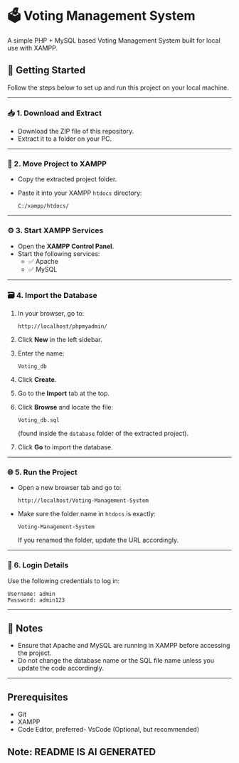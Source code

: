 # 🗳️ Voting Management System

A simple PHP + MySQL based Voting Management System built for local use with XAMPP.

## 🚀 Getting Started

Follow the steps below to set up and run this project on your local machine.

---

### 📥 1. Download and Extract

- Download the ZIP file of this repository.
- Extract it to a folder on your PC.

---

### 📁 2. Move Project to XAMPP

- Copy the extracted project folder.
- Paste it into your XAMPP `htdocs` directory:

  ```
  C:/xampp/htdocs/
  ```

---

### ⚙️ 3. Start XAMPP Services

- Open the **XAMPP Control Panel**.
- Start the following services:
  - ✅ Apache
  - ✅ MySQL

---

### 🗃️ 4. Import the Database

1. In your browser, go to:

   ```
   http://localhost/phpmyadmin/
   ```

2. Click **New** in the left sidebar.
3. Enter the name:

   ```
   Voting_db
   ```

4. Click **Create**.
5. Go to the **Import** tab at the top.
6. Click **Browse** and locate the file:

   ```
   Voting_db.sql
   ```

   (found inside the `database` folder of the extracted project).

7. Click **Go** to import the database.

---

### 🌐 5. Run the Project

- Open a new browser tab and go to:

  ```
  http://localhost/Voting-Management-System
  ```

- Make sure the folder name in `htdocs` is exactly:

  ```
  Voting-Management-System
  ```

  If you renamed the folder, update the URL accordingly.

---

### 🔐 6. Login Details

Use the following credentials to log in:

```
Username: admin
Password: admin123
```

---

## 📌 Notes

- Ensure that Apache and MySQL are running in XAMPP before accessing the project.
- Do not change the database name or the SQL file name unless you update the code accordingly.

---

## Prerequisites

 - Git
 - XAMPP
 - Code Editor, preferred- VsCode (Optional, but recommended)

## Note: README IS AI GENERATED